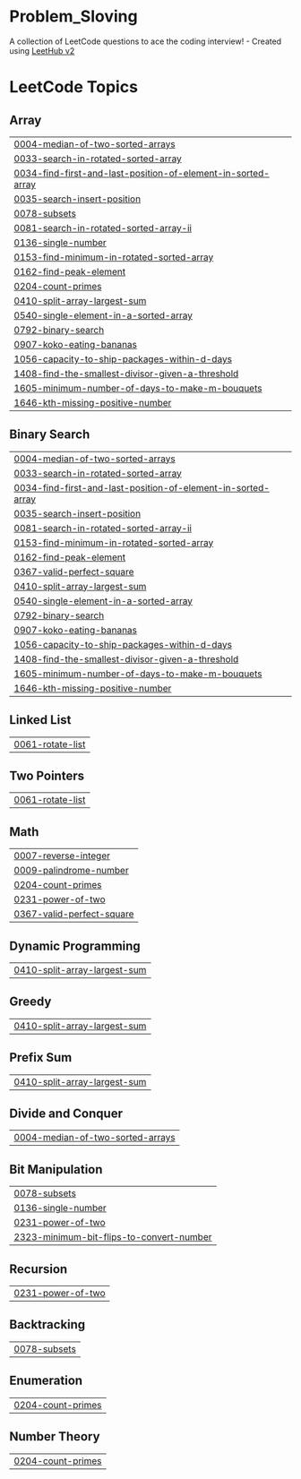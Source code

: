 # Problem_Sloving
A collection of LeetCode questions to ace the coding interview! - Created using [LeetHub v2](https://github.com/arunbhardwaj/LeetHub-2.0)

<!---LeetCode Topics Start-->
# LeetCode Topics
## Array
|  |
| ------- |
| [0004-median-of-two-sorted-arrays](https://github.com/lammu21/DSA/tree/master/0004-median-of-two-sorted-arrays) |
| [0033-search-in-rotated-sorted-array](https://github.com/lammu21/Problem_Sloving/tree/master/0033-search-in-rotated-sorted-array) |
| [0034-find-first-and-last-position-of-element-in-sorted-array](https://github.com/lammu21/Problem_Sloving/tree/master/0034-find-first-and-last-position-of-element-in-sorted-array) |
| [0035-search-insert-position](https://github.com/lammu21/Problem_Sloving/tree/master/0035-search-insert-position) |
| [0078-subsets](https://github.com/lammu21/DSA/tree/master/0078-subsets) |
| [0081-search-in-rotated-sorted-array-ii](https://github.com/lammu21/Problem_Sloving/tree/master/0081-search-in-rotated-sorted-array-ii) |
| [0136-single-number](https://github.com/lammu21/DSA/tree/master/0136-single-number) |
| [0153-find-minimum-in-rotated-sorted-array](https://github.com/lammu21/Problem_Sloving/tree/master/0153-find-minimum-in-rotated-sorted-array) |
| [0162-find-peak-element](https://github.com/lammu21/Problem_Sloving/tree/master/0162-find-peak-element) |
| [0204-count-primes](https://github.com/lammu21/DSA/tree/master/0204-count-primes) |
| [0410-split-array-largest-sum](https://github.com/lammu21/DSA/tree/master/0410-split-array-largest-sum) |
| [0540-single-element-in-a-sorted-array](https://github.com/lammu21/Problem_Sloving/tree/master/0540-single-element-in-a-sorted-array) |
| [0792-binary-search](https://github.com/lammu21/Problem_Sloving/tree/master/0792-binary-search) |
| [0907-koko-eating-bananas](https://github.com/lammu21/Problem_Sloving/tree/master/0907-koko-eating-bananas) |
| [1056-capacity-to-ship-packages-within-d-days](https://github.com/lammu21/Problem_Sloving/tree/master/1056-capacity-to-ship-packages-within-d-days) |
| [1408-find-the-smallest-divisor-given-a-threshold](https://github.com/lammu21/Problem_Sloving/tree/master/1408-find-the-smallest-divisor-given-a-threshold) |
| [1605-minimum-number-of-days-to-make-m-bouquets](https://github.com/lammu21/Problem_Sloving/tree/master/1605-minimum-number-of-days-to-make-m-bouquets) |
| [1646-kth-missing-positive-number](https://github.com/lammu21/DSA/tree/master/1646-kth-missing-positive-number) |
## Binary Search
|  |
| ------- |
| [0004-median-of-two-sorted-arrays](https://github.com/lammu21/DSA/tree/master/0004-median-of-two-sorted-arrays) |
| [0033-search-in-rotated-sorted-array](https://github.com/lammu21/Problem_Sloving/tree/master/0033-search-in-rotated-sorted-array) |
| [0034-find-first-and-last-position-of-element-in-sorted-array](https://github.com/lammu21/Problem_Sloving/tree/master/0034-find-first-and-last-position-of-element-in-sorted-array) |
| [0035-search-insert-position](https://github.com/lammu21/Problem_Sloving/tree/master/0035-search-insert-position) |
| [0081-search-in-rotated-sorted-array-ii](https://github.com/lammu21/Problem_Sloving/tree/master/0081-search-in-rotated-sorted-array-ii) |
| [0153-find-minimum-in-rotated-sorted-array](https://github.com/lammu21/Problem_Sloving/tree/master/0153-find-minimum-in-rotated-sorted-array) |
| [0162-find-peak-element](https://github.com/lammu21/Problem_Sloving/tree/master/0162-find-peak-element) |
| [0367-valid-perfect-square](https://github.com/lammu21/Problem_Sloving/tree/master/0367-valid-perfect-square) |
| [0410-split-array-largest-sum](https://github.com/lammu21/DSA/tree/master/0410-split-array-largest-sum) |
| [0540-single-element-in-a-sorted-array](https://github.com/lammu21/Problem_Sloving/tree/master/0540-single-element-in-a-sorted-array) |
| [0792-binary-search](https://github.com/lammu21/Problem_Sloving/tree/master/0792-binary-search) |
| [0907-koko-eating-bananas](https://github.com/lammu21/Problem_Sloving/tree/master/0907-koko-eating-bananas) |
| [1056-capacity-to-ship-packages-within-d-days](https://github.com/lammu21/Problem_Sloving/tree/master/1056-capacity-to-ship-packages-within-d-days) |
| [1408-find-the-smallest-divisor-given-a-threshold](https://github.com/lammu21/Problem_Sloving/tree/master/1408-find-the-smallest-divisor-given-a-threshold) |
| [1605-minimum-number-of-days-to-make-m-bouquets](https://github.com/lammu21/Problem_Sloving/tree/master/1605-minimum-number-of-days-to-make-m-bouquets) |
| [1646-kth-missing-positive-number](https://github.com/lammu21/DSA/tree/master/1646-kth-missing-positive-number) |
## Linked List
|  |
| ------- |
| [0061-rotate-list](https://github.com/lammu21/Problem_Sloving/tree/master/0061-rotate-list) |
## Two Pointers
|  |
| ------- |
| [0061-rotate-list](https://github.com/lammu21/Problem_Sloving/tree/master/0061-rotate-list) |
## Math
|  |
| ------- |
| [0007-reverse-integer](https://github.com/lammu21/DSA/tree/master/0007-reverse-integer) |
| [0009-palindrome-number](https://github.com/lammu21/DSA/tree/master/0009-palindrome-number) |
| [0204-count-primes](https://github.com/lammu21/DSA/tree/master/0204-count-primes) |
| [0231-power-of-two](https://github.com/lammu21/DSA/tree/master/0231-power-of-two) |
| [0367-valid-perfect-square](https://github.com/lammu21/Problem_Sloving/tree/master/0367-valid-perfect-square) |
## Dynamic Programming
|  |
| ------- |
| [0410-split-array-largest-sum](https://github.com/lammu21/DSA/tree/master/0410-split-array-largest-sum) |
## Greedy
|  |
| ------- |
| [0410-split-array-largest-sum](https://github.com/lammu21/DSA/tree/master/0410-split-array-largest-sum) |
## Prefix Sum
|  |
| ------- |
| [0410-split-array-largest-sum](https://github.com/lammu21/DSA/tree/master/0410-split-array-largest-sum) |
## Divide and Conquer
|  |
| ------- |
| [0004-median-of-two-sorted-arrays](https://github.com/lammu21/DSA/tree/master/0004-median-of-two-sorted-arrays) |
## Bit Manipulation
|  |
| ------- |
| [0078-subsets](https://github.com/lammu21/DSA/tree/master/0078-subsets) |
| [0136-single-number](https://github.com/lammu21/DSA/tree/master/0136-single-number) |
| [0231-power-of-two](https://github.com/lammu21/DSA/tree/master/0231-power-of-two) |
| [2323-minimum-bit-flips-to-convert-number](https://github.com/lammu21/DSA/tree/master/2323-minimum-bit-flips-to-convert-number) |
## Recursion
|  |
| ------- |
| [0231-power-of-two](https://github.com/lammu21/DSA/tree/master/0231-power-of-two) |
## Backtracking
|  |
| ------- |
| [0078-subsets](https://github.com/lammu21/DSA/tree/master/0078-subsets) |
## Enumeration
|  |
| ------- |
| [0204-count-primes](https://github.com/lammu21/DSA/tree/master/0204-count-primes) |
## Number Theory
|  |
| ------- |
| [0204-count-primes](https://github.com/lammu21/DSA/tree/master/0204-count-primes) |
<!---LeetCode Topics End-->